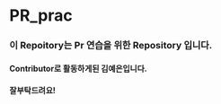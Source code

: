 # PR_prac

### 이 Repoitory는 Pr 연습을 위한 Repository 입니다.

#### Contributor로 활동하게된 김예은입니다.
#### 잘부탁드려요!
